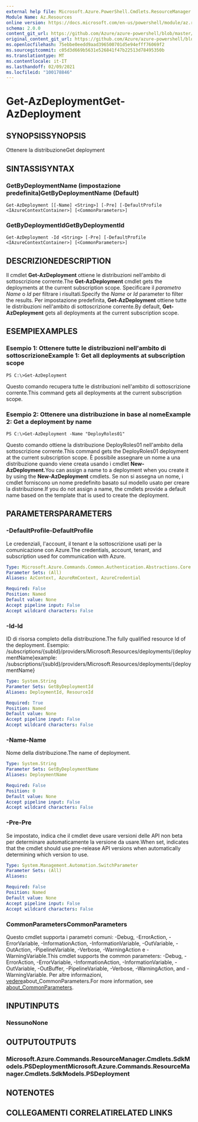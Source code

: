 ```yaml
---
external help file: Microsoft.Azure.PowerShell.Cmdlets.ResourceManager.dll-Help.xml
Module Name: Az.Resources
online version: https://docs.microsoft.com/en-us/powershell/module/az.resources/get-azdeployment
schema: 2.0.0
content_git_url: https://github.com/Azure/azure-powershell/blob/master/src/Resources/Resources/help/Get-AzDeployment.md
original_content_git_url: https://github.com/Azure/azure-powershell/blob/master/src/Resources/Resources/help/Get-AzDeployment.md
ms.openlocfilehash: 75ebbe0eedd9aad396500701d5e94efff76069f2
ms.sourcegitcommit: c05d3d669b5631e526841f47b22513d78495350b
ms.translationtype: MT
ms.contentlocale: it-IT
ms.lasthandoff: 02/09/2021
ms.locfileid: "100178846"
---
```

# <span data-ttu-id="9915d-101">Get-AzDeployment</span><span class="sxs-lookup"><span data-stu-id="9915d-101">Get-AzDeployment</span></span>

## <span data-ttu-id="9915d-102">SYNOPSIS</span><span class="sxs-lookup"><span data-stu-id="9915d-102">SYNOPSIS</span></span>
<span data-ttu-id="9915d-103">Ottenere la distribuzione</span><span class="sxs-lookup"><span data-stu-id="9915d-103">Get deployment</span></span>

## <span data-ttu-id="9915d-104">SINTASSI</span><span class="sxs-lookup"><span data-stu-id="9915d-104">SYNTAX</span></span>

### <span data-ttu-id="9915d-105">GetByDeploymentName (impostazione predefinita)</span><span class="sxs-lookup"><span data-stu-id="9915d-105">GetByDeploymentName (Default)</span></span>
```
Get-AzDeployment [[-Name] <String>] [-Pre] [-DefaultProfile <IAzureContextContainer>] [<CommonParameters>]
```

### <span data-ttu-id="9915d-106">GetByDeploymentId</span><span class="sxs-lookup"><span data-stu-id="9915d-106">GetByDeploymentId</span></span>
```
Get-AzDeployment -Id <String> [-Pre] [-DefaultProfile <IAzureContextContainer>] [<CommonParameters>]
```

## <span data-ttu-id="9915d-107">DESCRIZIONE</span><span class="sxs-lookup"><span data-stu-id="9915d-107">DESCRIPTION</span></span>
<span data-ttu-id="9915d-108">Il cmdlet **Get-AzDeployment** ottiene le distribuzioni nell'ambito di sottoscrizione corrente.</span><span class="sxs-lookup"><span data-stu-id="9915d-108">The **Get-AzDeployment** cmdlet gets the deployments at the current subscription scope.</span></span>
<span data-ttu-id="9915d-109">Specificare il *parametro Name* o *Id* per filtrare i risultati.</span><span class="sxs-lookup"><span data-stu-id="9915d-109">Specify the *Name* or *Id* parameter to filter the results.</span></span>
<span data-ttu-id="9915d-110">Per impostazione predefinita, **Get-AzDeployment** ottiene tutte le distribuzioni nell'ambito di sottoscrizione corrente.</span><span class="sxs-lookup"><span data-stu-id="9915d-110">By default, **Get-AzDeployment** gets all deployments at the current subscription scope.</span></span>

## <span data-ttu-id="9915d-111">ESEMPI</span><span class="sxs-lookup"><span data-stu-id="9915d-111">EXAMPLES</span></span>

### <span data-ttu-id="9915d-112">Esempio 1: Ottenere tutte le distribuzioni nell'ambito di sottoscrizione</span><span class="sxs-lookup"><span data-stu-id="9915d-112">Example 1: Get all deployments at subscription scope</span></span>
```
PS C:\>Get-AzDeployment
```

<span data-ttu-id="9915d-113">Questo comando recupera tutte le distribuzioni nell'ambito di sottoscrizione corrente.</span><span class="sxs-lookup"><span data-stu-id="9915d-113">This command gets all deployments at the current subscription scope.</span></span>

### <span data-ttu-id="9915d-114">Esempio 2: Ottenere una distribuzione in base al nome</span><span class="sxs-lookup"><span data-stu-id="9915d-114">Example 2: Get a deployment by name</span></span>
```
PS C:\>Get-AzDeployment -Name "DeployRoles01"
```

<span data-ttu-id="9915d-115">Questo comando ottiene la distribuzione DeployRoles01 nell'ambito della sottoscrizione corrente.</span><span class="sxs-lookup"><span data-stu-id="9915d-115">This command gets the DeployRoles01 deployment at the current subscription scope.</span></span>
<span data-ttu-id="9915d-116">È possibile assegnare un nome a una distribuzione quando viene creata usando i cmdlet **New-AzDeployment.**</span><span class="sxs-lookup"><span data-stu-id="9915d-116">You can assign a name to a deployment when you create it by using the **New-AzDeployment** cmdlets.</span></span>
<span data-ttu-id="9915d-117">Se non si assegna un nome, i cmdlet forniscono un nome predefinito basato sul modello usato per creare la distribuzione.</span><span class="sxs-lookup"><span data-stu-id="9915d-117">If you do not assign a name, the cmdlets provide a default name based on the template that is used to create the deployment.</span></span>

## <span data-ttu-id="9915d-118">PARAMETERS</span><span class="sxs-lookup"><span data-stu-id="9915d-118">PARAMETERS</span></span>

### <span data-ttu-id="9915d-119">-DefaultProfile</span><span class="sxs-lookup"><span data-stu-id="9915d-119">-DefaultProfile</span></span>
<span data-ttu-id="9915d-120">Le credenziali, l'account, il tenant e la sottoscrizione usati per la comunicazione con Azure.</span><span class="sxs-lookup"><span data-stu-id="9915d-120">The credentials, account, tenant, and subscription used for communication with Azure.</span></span>

```yaml
Type: Microsoft.Azure.Commands.Common.Authentication.Abstractions.Core.IAzureContextContainer
Parameter Sets: (All)
Aliases: AzContext, AzureRmContext, AzureCredential

Required: False
Position: Named
Default value: None
Accept pipeline input: False
Accept wildcard characters: False
```

### <span data-ttu-id="9915d-121">-Id</span><span class="sxs-lookup"><span data-stu-id="9915d-121">-Id</span></span>
<span data-ttu-id="9915d-122">ID di risorsa completo della distribuzione.</span><span class="sxs-lookup"><span data-stu-id="9915d-122">The fully qualified resource Id of the deployment.</span></span>
<span data-ttu-id="9915d-123">Esempio: /subscriptions/{subId}/providers/Microsoft.Resources/deployments/{deploymentName}</span><span class="sxs-lookup"><span data-stu-id="9915d-123">example: /subscriptions/{subId}/providers/Microsoft.Resources/deployments/{deploymentName}</span></span>

```yaml
Type: System.String
Parameter Sets: GetByDeploymentId
Aliases: DeploymentId, ResourceId

Required: True
Position: Named
Default value: None
Accept pipeline input: False
Accept wildcard characters: False
```

### <span data-ttu-id="9915d-124">-Name</span><span class="sxs-lookup"><span data-stu-id="9915d-124">-Name</span></span>
<span data-ttu-id="9915d-125">Nome della distribuzione.</span><span class="sxs-lookup"><span data-stu-id="9915d-125">The name of deployment.</span></span>

```yaml
Type: System.String
Parameter Sets: GetByDeploymentName
Aliases: DeploymentName

Required: False
Position: 0
Default value: None
Accept pipeline input: False
Accept wildcard characters: False
```

### <span data-ttu-id="9915d-126">-Pre</span><span class="sxs-lookup"><span data-stu-id="9915d-126">-Pre</span></span>
<span data-ttu-id="9915d-127">Se impostato, indica che il cmdlet deve usare versioni delle API non beta per determinare automaticamente la versione da usare.</span><span class="sxs-lookup"><span data-stu-id="9915d-127">When set, indicates that the cmdlet should use pre-release API versions when automatically determining which version to use.</span></span>

```yaml
Type: System.Management.Automation.SwitchParameter
Parameter Sets: (All)
Aliases:

Required: False
Position: Named
Default value: None
Accept pipeline input: False
Accept wildcard characters: False
```

### <span data-ttu-id="9915d-128">CommonParameters</span><span class="sxs-lookup"><span data-stu-id="9915d-128">CommonParameters</span></span>
<span data-ttu-id="9915d-129">Questo cmdlet supporta i parametri comuni: -Debug, -ErrorAction, -ErrorVariable, -InformationAction, -InformationVariable, -OutVariable, -OutAction, -PipelineVariable, -Verbose, -WarningAction e -WarningVariable.</span><span class="sxs-lookup"><span data-stu-id="9915d-129">This cmdlet supports the common parameters: -Debug, -ErrorAction, -ErrorVariable, -InformationAction, -InformationVariable, -OutVariable, -OutBuffer, -PipelineVariable, -Verbose, -WarningAction, and -WarningVariable.</span></span> <span data-ttu-id="9915d-130">Per altre informazioni, [vedere](http://go.microsoft.com/fwlink/?LinkID=113216)about_CommonParameters.</span><span class="sxs-lookup"><span data-stu-id="9915d-130">For more information, see [about_CommonParameters](http://go.microsoft.com/fwlink/?LinkID=113216).</span></span>

## <span data-ttu-id="9915d-131">INPUT</span><span class="sxs-lookup"><span data-stu-id="9915d-131">INPUTS</span></span>

### <span data-ttu-id="9915d-132">Nessuno</span><span class="sxs-lookup"><span data-stu-id="9915d-132">None</span></span>

## <span data-ttu-id="9915d-133">OUTPUT</span><span class="sxs-lookup"><span data-stu-id="9915d-133">OUTPUTS</span></span>

### <span data-ttu-id="9915d-134">Microsoft.Azure.Commands.ResourceManager.Cmdlets.SdkModels.PSDeployment</span><span class="sxs-lookup"><span data-stu-id="9915d-134">Microsoft.Azure.Commands.ResourceManager.Cmdlets.SdkModels.PSDeployment</span></span>

## <span data-ttu-id="9915d-135">NOTE</span><span class="sxs-lookup"><span data-stu-id="9915d-135">NOTES</span></span>

## <span data-ttu-id="9915d-136">COLLEGAMENTI CORRELATI</span><span class="sxs-lookup"><span data-stu-id="9915d-136">RELATED LINKS</span></span>
